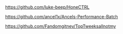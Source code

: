 https://github.com/luke-beep/HoneCTRL

https://github.com/ancel1x/Ancels-Performance-Batch

https://github.com/Fandomgitnev/TopTweeksallnotmy
